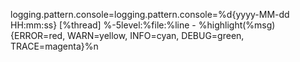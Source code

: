 logging.pattern.console=logging.pattern.console=%d{yyyy-MM-dd HH:mm:ss} [%thread] %-5level:%file:%line - %highlight(%msg){ERROR=red, WARN=yellow, INFO=cyan, DEBUG=green, TRACE=magenta}%n

